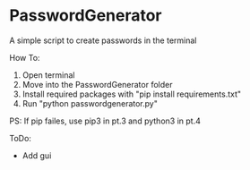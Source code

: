 # PasswordGenerator

A simple script to create passwords in the terminal

How To:
1. Open terminal
2. Move into the PasswordGenerator folder
3. Install required packages with "pip install requirements.txt"
4. Run "python passwordgenerator.py"

PS: If pip failes, use pip3 in pt.3 and python3 in pt.4

ToDo:
- Add gui
